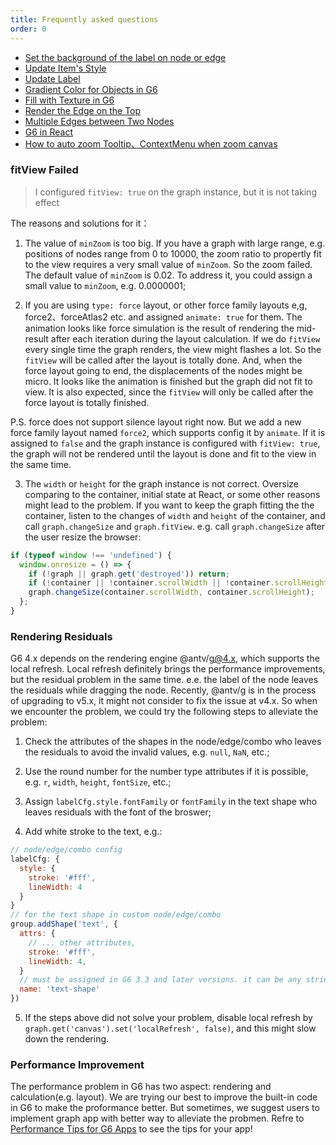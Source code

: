 ```yaml
---
title: Frequently asked questions
order: 0
---
```


- [Set the background of the label on node or edge](/en/docs/manual/middle/elements/advanced-style/set-label-bg)
- [Update Item's Style](/en/docs/manual/middle/elements/methods/updateElement)
- [Update Label](/en/docs/manual/middle/elements/advanced-style/updateText)
- [Gradient Color for Objects in G6](/en/docs/manual/middle/elements/advanced-style/gradient)
- [Fill with Texture in G6](/en/docs/manual/middle/elements/advanced-style/texture)
- [Render the Edge on the Top](/en/docs/manual/middle/elements/methods/elementIndex)
- [Multiple Edges between Two Nodes](/en/docs/manual/middle/elements/methods/multi-line)
- [G6 in React](/en/docs/manual/advanced/g6InReact)
- [How to auto zoom Tooltip、ContextMenu when zoom canvas](/en/docs/manual/middle/plugins/autoZoomTooltip)


### fitView Failed
> I configured `fitView: true` on the graph instance, but it is not taking effect

The reasons and solutions for it：

1. The value of `minZoom` is too big. If you have a graph with large range, e.g. positions of nodes range from 0 to 10000, the zoom ratio to propertly fit to the view requires a very small value of `minZoom`. So the zoom failed. The default value of `minZoom` is 0.02. To address it, you could assign a small value to `minZoom`, e.g. 0.0000001;

2. If you are using `type: force` layout, or other force family layouts e,g, force2、forceAtlas2 etc. and assigned `animate: true` for them. The animation looks like force simulation is the result of rendering the mid-result after each iteration during the layout calculation. If we do `fitView` every single time the graph renders, the view might flashes a lot. So the `fitView` will be called after the layout is totally done. And, when the force layout going to end, the displacements of the nodes might be micro. It looks like the animation is finished but the graph did not fit to view. It is also expected, since the `fitView` will only be called after the force layout is totally finished.

P.S. force does not support silence layout right now. But we add a new force family layout named `force2`, which supports config it by `animate`. If it is assigned to `false` and the graph instance is configured with `fitView: true`, the graph will not be rendered until the layout is done and fit to the view in the same time.

3. The `width` or `height` for the graph instance is not correct. Oversize comparing to the container, initial state at React, or some other reasons might lead to the problem. If you want to keep the graph fitting the the container, listen to the changes of `width` and `height` of the container, and call `graph.changeSize` and `graph.fitView`. e.g. call `graph.changeSize` after the user resize the browser:

```javascript
if (typeof window !== 'undefined') {
  window.onresize = () => {
    if (!graph || graph.get('destroyed')) return;
    if (!container || !container.scrollWidth || !container.scrollHeight) return;
    graph.changeSize(container.scrollWidth, container.scrollHeight);
  };
}
```

### Rendering Residuals

G6 4.x depends on the rendering engine @antv/g@4.x, which supports the local refresh. Local refresh definitely brings the performance improvements, but the residual problem in the same time. e.e. the label of the node leaves the residuals while dragging the node. Recently, @antv/g is in the process of upgrading to v5.x, it might not consider to fix the issue at v4.x. So when we encounter the problem, we could try the following steps to alleviate the problem:

1. Check the attributes of the shapes in the node/edge/combo who leaves the residuals to avoid the invalid values, e.g. `null`, `NaN`, etc.;

2. Use the round number for the number type attributes if it is possible, e.g. `r`, `width`, `height`, `fontSize`, etc.;

3. Assign `labelCfg.style.fontFamily` or `fontFamily` in the text shape who leaves residuals with the font of the broswer;

4. Add white stroke to the text, e.g.:

```javascript
// node/edge/combo config
labelCfg: {
  style: {
    stroke: '#fff',
    lineWidth: 4
  }
}
// for the text shape in custom node/edge/combo
group.addShape('text', {
  attrs: {
    // ... other attributes,
    stroke: '#fff',
    lineWidth: 4,
  }
  // must be assigned in G6 3.3 and later versions. it can be any string you want, but should be unique in a custom item type
  name: 'text-shape'
})
```

5. If the steps above did not solve your problem, disable local refresh by `graph.get('canvas').set('localRefresh', false)`, and this might slow down the rendering.


### Performance Improvement

The performance problem in G6 has two aspect: rendering and calculation(e.g. layout). We are trying our best to improve the built-in code in G6 to make the proformance better. But sometimes, we suggest users to implement graph app with better way to alleviate the probmen. Refre to [Performance Tips for G6 Apps](/en/docs/manual/faq/performance-opt) to see the tips for your app!